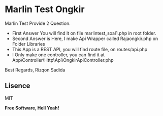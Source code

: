# Marlin Test Ongkir

Marlin Test Provide 2 Question.

  - First Answer You will find it on file marlintest_soal1.php in root folder.
  - Second Answer is Here, I make Api Wrapper called Rajaongkir.php on Folder Libraries
  - This App is a REST API, you will find route file, on routes/api.php
  - I Only make one controller, you can find it at App\Controller\Http\Api\OngkirApiController.php


Best Regards, Rizqon Sadida

Lisence
----
MIT


**Free Software, Hell Yeah!**
